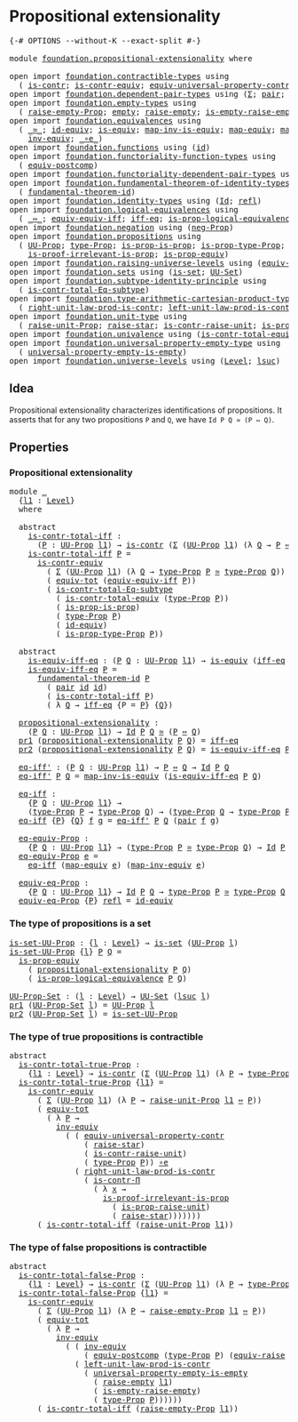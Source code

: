 # Propositional extensionality

<pre class="Agda"><a id="41" class="Symbol">{-#</a> <a id="45" class="Keyword">OPTIONS</a> <a id="53" class="Pragma">--without-K</a> <a id="65" class="Pragma">--exact-split</a> <a id="79" class="Symbol">#-}</a>

<a id="84" class="Keyword">module</a> <a id="91" href="foundation.propositional-extensionality.html" class="Module">foundation.propositional-extensionality</a> <a id="131" class="Keyword">where</a>

<a id="138" class="Keyword">open</a> <a id="143" class="Keyword">import</a> <a id="150" href="foundation.contractible-types.html" class="Module">foundation.contractible-types</a> <a id="180" class="Keyword">using</a>
  <a id="188" class="Symbol">(</a> <a id="190" href="foundation-core.contractible-types.html#992" class="Function">is-contr</a><a id="198" class="Symbol">;</a> <a id="200" href="foundation-core.contractible-types.html#3297" class="Function">is-contr-equiv</a><a id="214" class="Symbol">;</a> <a id="216" href="foundation.contractible-types.html#4961" class="Function">equiv-universal-property-contr</a><a id="246" class="Symbol">;</a> <a id="248" href="foundation-core.contractible-types.html#6892" class="Function">is-contr-Π</a><a id="258" class="Symbol">)</a>
<a id="260" class="Keyword">open</a> <a id="265" class="Keyword">import</a> <a id="272" href="foundation.dependent-pair-types.html" class="Module">foundation.dependent-pair-types</a> <a id="304" class="Keyword">using</a> <a id="310" class="Symbol">(</a><a id="311" href="foundation-core.dependent-pair-types.html#502" class="Record">Σ</a><a id="312" class="Symbol">;</a> <a id="314" href="foundation-core.dependent-pair-types.html#575" class="InductiveConstructor">pair</a><a id="318" class="Symbol">;</a> <a id="320" href="foundation-core.dependent-pair-types.html#592" class="Field">pr1</a><a id="323" class="Symbol">;</a> <a id="325" href="foundation-core.dependent-pair-types.html#604" class="Field">pr2</a><a id="328" class="Symbol">)</a>
<a id="330" class="Keyword">open</a> <a id="335" class="Keyword">import</a> <a id="342" href="foundation.empty-types.html" class="Module">foundation.empty-types</a> <a id="365" class="Keyword">using</a>
  <a id="373" class="Symbol">(</a> <a id="375" href="foundation.empty-types.html#2872" class="Function">raise-empty-Prop</a><a id="391" class="Symbol">;</a> <a id="393" href="foundation-core.empty-types.html#1044" class="Datatype">empty</a><a id="398" class="Symbol">;</a> <a id="400" href="foundation.empty-types.html#1438" class="Function">raise-empty</a><a id="411" class="Symbol">;</a> <a id="413" href="foundation.empty-types.html#3022" class="Function">is-empty-raise-empty</a><a id="433" class="Symbol">)</a>
<a id="435" class="Keyword">open</a> <a id="440" class="Keyword">import</a> <a id="447" href="foundation.equivalences.html" class="Module">foundation.equivalences</a> <a id="471" class="Keyword">using</a>
  <a id="479" class="Symbol">(</a> <a id="481" href="foundation-core.equivalences.html#1607" class="Function Operator">_≃_</a><a id="484" class="Symbol">;</a> <a id="486" href="foundation-core.equivalences.html#2480" class="Function">id-equiv</a><a id="494" class="Symbol">;</a> <a id="496" href="foundation-core.equivalences.html#1542" class="Function">is-equiv</a><a id="504" class="Symbol">;</a> <a id="506" href="foundation-core.equivalences.html#4173" class="Function">map-inv-is-equiv</a><a id="522" class="Symbol">;</a> <a id="524" href="foundation-core.equivalences.html#1807" class="Function">map-equiv</a><a id="533" class="Symbol">;</a> <a id="535" href="foundation-core.equivalences.html#5022" class="Function">map-inv-equiv</a><a id="548" class="Symbol">;</a>
    <a id="554" href="foundation-core.equivalences.html#5707" class="Function">inv-equiv</a><a id="563" class="Symbol">;</a> <a id="565" href="foundation-core.equivalences.html#7855" class="Function Operator">_∘e_</a><a id="569" class="Symbol">)</a>
<a id="571" class="Keyword">open</a> <a id="576" class="Keyword">import</a> <a id="583" href="foundation.functions.html" class="Module">foundation.functions</a> <a id="604" class="Keyword">using</a> <a id="610" class="Symbol">(</a><a id="611" href="foundation-core.functions.html#309" class="Function">id</a><a id="613" class="Symbol">)</a>
<a id="615" class="Keyword">open</a> <a id="620" class="Keyword">import</a> <a id="627" href="foundation.functoriality-function-types.html" class="Module">foundation.functoriality-function-types</a> <a id="667" class="Keyword">using</a>
  <a id="675" class="Symbol">(</a> <a id="677" href="foundation-core.functoriality-function-types.html#3125" class="Function">equiv-postcomp</a><a id="691" class="Symbol">)</a>
<a id="693" class="Keyword">open</a> <a id="698" class="Keyword">import</a> <a id="705" href="foundation.functoriality-dependent-pair-types.html" class="Module">foundation.functoriality-dependent-pair-types</a> <a id="751" class="Keyword">using</a> <a id="757" class="Symbol">(</a><a id="758" href="foundation-core.functoriality-dependent-pair-types.html#6804" class="Function">equiv-tot</a><a id="767" class="Symbol">)</a>
<a id="769" class="Keyword">open</a> <a id="774" class="Keyword">import</a> <a id="781" href="foundation.fundamental-theorem-of-identity-types.html" class="Module">foundation.fundamental-theorem-of-identity-types</a> <a id="830" class="Keyword">using</a>
  <a id="838" class="Symbol">(</a> <a id="840" href="foundation-core.fundamental-theorem-of-identity-types.html#1888" class="Function">fundamental-theorem-id</a><a id="862" class="Symbol">)</a>
<a id="864" class="Keyword">open</a> <a id="869" class="Keyword">import</a> <a id="876" href="foundation.identity-types.html" class="Module">foundation.identity-types</a> <a id="902" class="Keyword">using</a> <a id="908" class="Symbol">(</a><a id="909" href="foundation-core.identity-types.html#1754" class="Datatype">Id</a><a id="911" class="Symbol">;</a> <a id="913" href="foundation-core.identity-types.html#1807" class="InductiveConstructor">refl</a><a id="917" class="Symbol">)</a>
<a id="919" class="Keyword">open</a> <a id="924" class="Keyword">import</a> <a id="931" href="foundation.logical-equivalences.html" class="Module">foundation.logical-equivalences</a> <a id="963" class="Keyword">using</a>
  <a id="971" class="Symbol">(</a> <a id="973" href="foundation-core.logical-equivalences.html#1025" class="Function Operator">_⇔_</a><a id="976" class="Symbol">;</a> <a id="978" href="foundation.logical-equivalences.html#1534" class="Function">equiv-equiv-iff</a><a id="993" class="Symbol">;</a> <a id="995" href="foundation.logical-equivalences.html#748" class="Function">iff-eq</a><a id="1001" class="Symbol">;</a> <a id="1003" href="foundation.logical-equivalences.html#1829" class="Function">is-prop-logical-equivalence</a><a id="1030" class="Symbol">)</a>
<a id="1032" class="Keyword">open</a> <a id="1037" class="Keyword">import</a> <a id="1044" href="foundation.negation.html" class="Module">foundation.negation</a> <a id="1064" class="Keyword">using</a> <a id="1070" class="Symbol">(</a><a id="1071" href="foundation.negation.html#1157" class="Function">neg-Prop</a><a id="1079" class="Symbol">)</a>
<a id="1081" class="Keyword">open</a> <a id="1086" class="Keyword">import</a> <a id="1093" href="foundation.propositions.html" class="Module">foundation.propositions</a> <a id="1117" class="Keyword">using</a>
  <a id="1125" class="Symbol">(</a> <a id="1127" href="foundation-core.propositions.html#1380" class="Function">UU-Prop</a><a id="1134" class="Symbol">;</a> <a id="1136" href="foundation-core.propositions.html#1482" class="Function">type-Prop</a><a id="1145" class="Symbol">;</a> <a id="1147" href="foundation-core.propositions.html#10900" class="Function">is-prop-is-prop</a><a id="1162" class="Symbol">;</a> <a id="1164" href="foundation-core.propositions.html#1549" class="Function">is-prop-type-Prop</a><a id="1181" class="Symbol">;</a>
    <a id="1187" href="foundation-core.propositions.html#3036" class="Function">is-proof-irrelevant-is-prop</a><a id="1214" class="Symbol">;</a> <a id="1216" href="foundation-core.propositions.html#4515" class="Function">is-prop-equiv</a><a id="1229" class="Symbol">)</a>
<a id="1231" class="Keyword">open</a> <a id="1236" class="Keyword">import</a> <a id="1243" href="foundation.raising-universe-levels.html" class="Module">foundation.raising-universe-levels</a> <a id="1278" class="Keyword">using</a> <a id="1284" class="Symbol">(</a><a id="1285" href="foundation.raising-universe-levels.html#1541" class="Function">equiv-raise</a><a id="1296" class="Symbol">)</a>
<a id="1298" class="Keyword">open</a> <a id="1303" class="Keyword">import</a> <a id="1310" href="foundation.sets.html" class="Module">foundation.sets</a> <a id="1326" class="Keyword">using</a> <a id="1332" class="Symbol">(</a><a id="1333" href="foundation-core.sets.html#1099" class="Function">is-set</a><a id="1339" class="Symbol">;</a> <a id="1341" href="foundation-core.sets.html#1177" class="Function">UU-Set</a><a id="1347" class="Symbol">)</a>
<a id="1349" class="Keyword">open</a> <a id="1354" class="Keyword">import</a> <a id="1361" href="foundation.subtype-identity-principle.html" class="Module">foundation.subtype-identity-principle</a> <a id="1399" class="Keyword">using</a>
  <a id="1407" class="Symbol">(</a> <a id="1409" href="foundation-core.subtype-identity-principle.html#1572" class="Function">is-contr-total-Eq-subtype</a><a id="1434" class="Symbol">)</a>
<a id="1436" class="Keyword">open</a> <a id="1441" class="Keyword">import</a> <a id="1448" href="foundation.type-arithmetic-cartesian-product-types.html" class="Module">foundation.type-arithmetic-cartesian-product-types</a> <a id="1499" class="Keyword">using</a>
  <a id="1507" class="Symbol">(</a> <a id="1509" href="foundation-core.type-arithmetic-cartesian-product-types.html#3194" class="Function">right-unit-law-prod-is-contr</a><a id="1537" class="Symbol">;</a> <a id="1539" href="foundation-core.type-arithmetic-cartesian-product-types.html#3403" class="Function">left-unit-law-prod-is-contr</a><a id="1566" class="Symbol">)</a>
<a id="1568" class="Keyword">open</a> <a id="1573" class="Keyword">import</a> <a id="1580" href="foundation.unit-type.html" class="Module">foundation.unit-type</a> <a id="1601" class="Keyword">using</a>
  <a id="1609" class="Symbol">(</a> <a id="1611" href="foundation.unit-type.html#3593" class="Function">raise-unit-Prop</a><a id="1626" class="Symbol">;</a> <a id="1628" href="foundation.unit-type.html#1779" class="Function">raise-star</a><a id="1638" class="Symbol">;</a> <a id="1640" href="foundation.unit-type.html#3278" class="Function">is-contr-raise-unit</a><a id="1659" class="Symbol">;</a> <a id="1661" href="foundation.unit-type.html#3446" class="Function">is-prop-raise-unit</a><a id="1679" class="Symbol">)</a>
<a id="1681" class="Keyword">open</a> <a id="1686" class="Keyword">import</a> <a id="1693" href="foundation.univalence.html" class="Module">foundation.univalence</a> <a id="1715" class="Keyword">using</a> <a id="1721" class="Symbol">(</a><a id="1722" href="foundation.univalence.html#1532" class="Function">is-contr-total-equiv</a><a id="1742" class="Symbol">)</a>
<a id="1744" class="Keyword">open</a> <a id="1749" class="Keyword">import</a> <a id="1756" href="foundation.universal-property-empty-type.html" class="Module">foundation.universal-property-empty-type</a> <a id="1797" class="Keyword">using</a>
  <a id="1805" class="Symbol">(</a> <a id="1807" href="foundation.universal-property-empty-type.html#1994" class="Function">universal-property-empty-is-empty</a><a id="1840" class="Symbol">)</a>
<a id="1842" class="Keyword">open</a> <a id="1847" class="Keyword">import</a> <a id="1854" href="foundation.universe-levels.html" class="Module">foundation.universe-levels</a> <a id="1881" class="Keyword">using</a> <a id="1887" class="Symbol">(</a><a id="1888" href="Agda.Primitive.html#597" class="Postulate">Level</a><a id="1893" class="Symbol">;</a> <a id="1895" href="Agda.Primitive.html#780" class="Primitive">lsuc</a><a id="1899" class="Symbol">)</a>
</pre>
## Idea

Propositional extensionality characterizes identifications of propositions. It asserts that for any two propositions `P` and `Q`, we have `Id P Q ≃ (P ⇔ Q)`.

## Properties

### Propositional extensionality

<pre class="Agda"><a id="2131" class="Keyword">module</a> <a id="2138" href="foundation.propositional-extensionality.html#2138" class="Module">_</a>
  <a id="2142" class="Symbol">{</a><a id="2143" href="foundation.propositional-extensionality.html#2143" class="Bound">l1</a> <a id="2146" class="Symbol">:</a> <a id="2148" href="Agda.Primitive.html#597" class="Postulate">Level</a><a id="2153" class="Symbol">}</a>
  <a id="2157" class="Keyword">where</a>
  
  <a id="2168" class="Keyword">abstract</a>
    <a id="2181" href="foundation.propositional-extensionality.html#2181" class="Function">is-contr-total-iff</a> <a id="2200" class="Symbol">:</a>
      <a id="2208" class="Symbol">(</a><a id="2209" href="foundation.propositional-extensionality.html#2209" class="Bound">P</a> <a id="2211" class="Symbol">:</a> <a id="2213" href="foundation-core.propositions.html#1380" class="Function">UU-Prop</a> <a id="2221" href="foundation.propositional-extensionality.html#2143" class="Bound">l1</a><a id="2223" class="Symbol">)</a> <a id="2225" class="Symbol">→</a> <a id="2227" href="foundation-core.contractible-types.html#992" class="Function">is-contr</a> <a id="2236" class="Symbol">(</a><a id="2237" href="foundation-core.dependent-pair-types.html#502" class="Record">Σ</a> <a id="2239" class="Symbol">(</a><a id="2240" href="foundation-core.propositions.html#1380" class="Function">UU-Prop</a> <a id="2248" href="foundation.propositional-extensionality.html#2143" class="Bound">l1</a><a id="2250" class="Symbol">)</a> <a id="2252" class="Symbol">(λ</a> <a id="2255" href="foundation.propositional-extensionality.html#2255" class="Bound">Q</a> <a id="2257" class="Symbol">→</a> <a id="2259" href="foundation.propositional-extensionality.html#2209" class="Bound">P</a> <a id="2261" href="foundation-core.logical-equivalences.html#1025" class="Function Operator">⇔</a> <a id="2263" href="foundation.propositional-extensionality.html#2255" class="Bound">Q</a><a id="2264" class="Symbol">))</a>
    <a id="2271" href="foundation.propositional-extensionality.html#2181" class="Function">is-contr-total-iff</a> <a id="2290" href="foundation.propositional-extensionality.html#2290" class="Bound">P</a> <a id="2292" class="Symbol">=</a>
      <a id="2300" href="foundation-core.contractible-types.html#3297" class="Function">is-contr-equiv</a>
        <a id="2323" class="Symbol">(</a> <a id="2325" href="foundation-core.dependent-pair-types.html#502" class="Record">Σ</a> <a id="2327" class="Symbol">(</a><a id="2328" href="foundation-core.propositions.html#1380" class="Function">UU-Prop</a> <a id="2336" href="foundation.propositional-extensionality.html#2143" class="Bound">l1</a><a id="2338" class="Symbol">)</a> <a id="2340" class="Symbol">(λ</a> <a id="2343" href="foundation.propositional-extensionality.html#2343" class="Bound">Q</a> <a id="2345" class="Symbol">→</a> <a id="2347" href="foundation-core.propositions.html#1482" class="Function">type-Prop</a> <a id="2357" href="foundation.propositional-extensionality.html#2290" class="Bound">P</a> <a id="2359" href="foundation-core.equivalences.html#1607" class="Function Operator">≃</a> <a id="2361" href="foundation-core.propositions.html#1482" class="Function">type-Prop</a> <a id="2371" href="foundation.propositional-extensionality.html#2343" class="Bound">Q</a><a id="2372" class="Symbol">))</a>
        <a id="2383" class="Symbol">(</a> <a id="2385" href="foundation-core.functoriality-dependent-pair-types.html#6804" class="Function">equiv-tot</a> <a id="2395" class="Symbol">(</a><a id="2396" href="foundation.logical-equivalences.html#1534" class="Function">equiv-equiv-iff</a> <a id="2412" href="foundation.propositional-extensionality.html#2290" class="Bound">P</a><a id="2413" class="Symbol">))</a>
        <a id="2424" class="Symbol">(</a> <a id="2426" href="foundation-core.subtype-identity-principle.html#1572" class="Function">is-contr-total-Eq-subtype</a>
          <a id="2462" class="Symbol">(</a> <a id="2464" href="foundation.univalence.html#1532" class="Function">is-contr-total-equiv</a> <a id="2485" class="Symbol">(</a><a id="2486" href="foundation-core.propositions.html#1482" class="Function">type-Prop</a> <a id="2496" href="foundation.propositional-extensionality.html#2290" class="Bound">P</a><a id="2497" class="Symbol">))</a>
          <a id="2510" class="Symbol">(</a> <a id="2512" href="foundation-core.propositions.html#10900" class="Function">is-prop-is-prop</a><a id="2527" class="Symbol">)</a>
          <a id="2539" class="Symbol">(</a> <a id="2541" href="foundation-core.propositions.html#1482" class="Function">type-Prop</a> <a id="2551" href="foundation.propositional-extensionality.html#2290" class="Bound">P</a><a id="2552" class="Symbol">)</a>
          <a id="2564" class="Symbol">(</a> <a id="2566" href="foundation-core.equivalences.html#2480" class="Function">id-equiv</a><a id="2574" class="Symbol">)</a>
          <a id="2586" class="Symbol">(</a> <a id="2588" href="foundation-core.propositions.html#1549" class="Function">is-prop-type-Prop</a> <a id="2606" href="foundation.propositional-extensionality.html#2290" class="Bound">P</a><a id="2607" class="Symbol">))</a>

  <a id="2613" class="Keyword">abstract</a>
    <a id="2626" href="foundation.propositional-extensionality.html#2626" class="Function">is-equiv-iff-eq</a> <a id="2642" class="Symbol">:</a> <a id="2644" class="Symbol">(</a><a id="2645" href="foundation.propositional-extensionality.html#2645" class="Bound">P</a> <a id="2647" href="foundation.propositional-extensionality.html#2647" class="Bound">Q</a> <a id="2649" class="Symbol">:</a> <a id="2651" href="foundation-core.propositions.html#1380" class="Function">UU-Prop</a> <a id="2659" href="foundation.propositional-extensionality.html#2143" class="Bound">l1</a><a id="2661" class="Symbol">)</a> <a id="2663" class="Symbol">→</a> <a id="2665" href="foundation-core.equivalences.html#1542" class="Function">is-equiv</a> <a id="2674" class="Symbol">(</a><a id="2675" href="foundation.logical-equivalences.html#748" class="Function">iff-eq</a> <a id="2682" class="Symbol">{</a><a id="2683" href="foundation.propositional-extensionality.html#2143" class="Bound">l1</a><a id="2685" class="Symbol">}</a> <a id="2687" class="Symbol">{</a><a id="2688" href="foundation.propositional-extensionality.html#2645" class="Bound">P</a><a id="2689" class="Symbol">}</a> <a id="2691" class="Symbol">{</a><a id="2692" href="foundation.propositional-extensionality.html#2647" class="Bound">Q</a><a id="2693" class="Symbol">})</a>
    <a id="2700" href="foundation.propositional-extensionality.html#2626" class="Function">is-equiv-iff-eq</a> <a id="2716" href="foundation.propositional-extensionality.html#2716" class="Bound">P</a> <a id="2718" class="Symbol">=</a>
      <a id="2726" href="foundation-core.fundamental-theorem-of-identity-types.html#1888" class="Function">fundamental-theorem-id</a> <a id="2749" href="foundation.propositional-extensionality.html#2716" class="Bound">P</a>
        <a id="2759" class="Symbol">(</a> <a id="2761" href="foundation-core.dependent-pair-types.html#575" class="InductiveConstructor">pair</a> <a id="2766" href="foundation-core.functions.html#309" class="Function">id</a> <a id="2769" href="foundation-core.functions.html#309" class="Function">id</a><a id="2771" class="Symbol">)</a>
        <a id="2781" class="Symbol">(</a> <a id="2783" href="foundation.propositional-extensionality.html#2181" class="Function">is-contr-total-iff</a> <a id="2802" href="foundation.propositional-extensionality.html#2716" class="Bound">P</a><a id="2803" class="Symbol">)</a>
        <a id="2813" class="Symbol">(</a> <a id="2815" class="Symbol">λ</a> <a id="2817" href="foundation.propositional-extensionality.html#2817" class="Bound">Q</a> <a id="2819" class="Symbol">→</a> <a id="2821" href="foundation.logical-equivalences.html#748" class="Function">iff-eq</a> <a id="2828" class="Symbol">{</a><a id="2829" class="Argument">P</a> <a id="2831" class="Symbol">=</a> <a id="2833" href="foundation.propositional-extensionality.html#2716" class="Bound">P</a><a id="2834" class="Symbol">}</a> <a id="2836" class="Symbol">{</a><a id="2837" href="foundation.propositional-extensionality.html#2817" class="Bound">Q</a><a id="2838" class="Symbol">})</a>

  <a id="2844" href="foundation.propositional-extensionality.html#2844" class="Function">propositional-extensionality</a> <a id="2873" class="Symbol">:</a>
    <a id="2879" class="Symbol">(</a><a id="2880" href="foundation.propositional-extensionality.html#2880" class="Bound">P</a> <a id="2882" href="foundation.propositional-extensionality.html#2882" class="Bound">Q</a> <a id="2884" class="Symbol">:</a> <a id="2886" href="foundation-core.propositions.html#1380" class="Function">UU-Prop</a> <a id="2894" href="foundation.propositional-extensionality.html#2143" class="Bound">l1</a><a id="2896" class="Symbol">)</a> <a id="2898" class="Symbol">→</a> <a id="2900" href="foundation-core.identity-types.html#1754" class="Datatype">Id</a> <a id="2903" href="foundation.propositional-extensionality.html#2880" class="Bound">P</a> <a id="2905" href="foundation.propositional-extensionality.html#2882" class="Bound">Q</a> <a id="2907" href="foundation-core.equivalences.html#1607" class="Function Operator">≃</a> <a id="2909" class="Symbol">(</a><a id="2910" href="foundation.propositional-extensionality.html#2880" class="Bound">P</a> <a id="2912" href="foundation-core.logical-equivalences.html#1025" class="Function Operator">⇔</a> <a id="2914" href="foundation.propositional-extensionality.html#2882" class="Bound">Q</a><a id="2915" class="Symbol">)</a>
  <a id="2919" href="foundation-core.dependent-pair-types.html#592" class="Field">pr1</a> <a id="2923" class="Symbol">(</a><a id="2924" href="foundation.propositional-extensionality.html#2844" class="Function">propositional-extensionality</a> <a id="2953" href="foundation.propositional-extensionality.html#2953" class="Bound">P</a> <a id="2955" href="foundation.propositional-extensionality.html#2955" class="Bound">Q</a><a id="2956" class="Symbol">)</a> <a id="2958" class="Symbol">=</a> <a id="2960" href="foundation.logical-equivalences.html#748" class="Function">iff-eq</a>
  <a id="2969" href="foundation-core.dependent-pair-types.html#604" class="Field">pr2</a> <a id="2973" class="Symbol">(</a><a id="2974" href="foundation.propositional-extensionality.html#2844" class="Function">propositional-extensionality</a> <a id="3003" href="foundation.propositional-extensionality.html#3003" class="Bound">P</a> <a id="3005" href="foundation.propositional-extensionality.html#3005" class="Bound">Q</a><a id="3006" class="Symbol">)</a> <a id="3008" class="Symbol">=</a> <a id="3010" href="foundation.propositional-extensionality.html#2626" class="Function">is-equiv-iff-eq</a> <a id="3026" href="foundation.propositional-extensionality.html#3003" class="Bound">P</a> <a id="3028" href="foundation.propositional-extensionality.html#3005" class="Bound">Q</a>

  <a id="3033" href="foundation.propositional-extensionality.html#3033" class="Function">eq-iff&#39;</a> <a id="3041" class="Symbol">:</a> <a id="3043" class="Symbol">(</a><a id="3044" href="foundation.propositional-extensionality.html#3044" class="Bound">P</a> <a id="3046" href="foundation.propositional-extensionality.html#3046" class="Bound">Q</a> <a id="3048" class="Symbol">:</a> <a id="3050" href="foundation-core.propositions.html#1380" class="Function">UU-Prop</a> <a id="3058" href="foundation.propositional-extensionality.html#2143" class="Bound">l1</a><a id="3060" class="Symbol">)</a> <a id="3062" class="Symbol">→</a> <a id="3064" href="foundation.propositional-extensionality.html#3044" class="Bound">P</a> <a id="3066" href="foundation-core.logical-equivalences.html#1025" class="Function Operator">⇔</a> <a id="3068" href="foundation.propositional-extensionality.html#3046" class="Bound">Q</a> <a id="3070" class="Symbol">→</a> <a id="3072" href="foundation-core.identity-types.html#1754" class="Datatype">Id</a> <a id="3075" href="foundation.propositional-extensionality.html#3044" class="Bound">P</a> <a id="3077" href="foundation.propositional-extensionality.html#3046" class="Bound">Q</a>
  <a id="3081" href="foundation.propositional-extensionality.html#3033" class="Function">eq-iff&#39;</a> <a id="3089" href="foundation.propositional-extensionality.html#3089" class="Bound">P</a> <a id="3091" href="foundation.propositional-extensionality.html#3091" class="Bound">Q</a> <a id="3093" class="Symbol">=</a> <a id="3095" href="foundation-core.equivalences.html#4173" class="Function">map-inv-is-equiv</a> <a id="3112" class="Symbol">(</a><a id="3113" href="foundation.propositional-extensionality.html#2626" class="Function">is-equiv-iff-eq</a> <a id="3129" href="foundation.propositional-extensionality.html#3089" class="Bound">P</a> <a id="3131" href="foundation.propositional-extensionality.html#3091" class="Bound">Q</a><a id="3132" class="Symbol">)</a>

  <a id="3137" href="foundation.propositional-extensionality.html#3137" class="Function">eq-iff</a> <a id="3144" class="Symbol">:</a>
    <a id="3150" class="Symbol">{</a><a id="3151" href="foundation.propositional-extensionality.html#3151" class="Bound">P</a> <a id="3153" href="foundation.propositional-extensionality.html#3153" class="Bound">Q</a> <a id="3155" class="Symbol">:</a> <a id="3157" href="foundation-core.propositions.html#1380" class="Function">UU-Prop</a> <a id="3165" href="foundation.propositional-extensionality.html#2143" class="Bound">l1</a><a id="3167" class="Symbol">}</a> <a id="3169" class="Symbol">→</a>
    <a id="3175" class="Symbol">(</a><a id="3176" href="foundation-core.propositions.html#1482" class="Function">type-Prop</a> <a id="3186" href="foundation.propositional-extensionality.html#3151" class="Bound">P</a> <a id="3188" class="Symbol">→</a> <a id="3190" href="foundation-core.propositions.html#1482" class="Function">type-Prop</a> <a id="3200" href="foundation.propositional-extensionality.html#3153" class="Bound">Q</a><a id="3201" class="Symbol">)</a> <a id="3203" class="Symbol">→</a> <a id="3205" class="Symbol">(</a><a id="3206" href="foundation-core.propositions.html#1482" class="Function">type-Prop</a> <a id="3216" href="foundation.propositional-extensionality.html#3153" class="Bound">Q</a> <a id="3218" class="Symbol">→</a> <a id="3220" href="foundation-core.propositions.html#1482" class="Function">type-Prop</a> <a id="3230" href="foundation.propositional-extensionality.html#3151" class="Bound">P</a><a id="3231" class="Symbol">)</a> <a id="3233" class="Symbol">→</a> <a id="3235" href="foundation-core.identity-types.html#1754" class="Datatype">Id</a> <a id="3238" href="foundation.propositional-extensionality.html#3151" class="Bound">P</a> <a id="3240" href="foundation.propositional-extensionality.html#3153" class="Bound">Q</a>
  <a id="3244" href="foundation.propositional-extensionality.html#3137" class="Function">eq-iff</a> <a id="3251" class="Symbol">{</a><a id="3252" href="foundation.propositional-extensionality.html#3252" class="Bound">P</a><a id="3253" class="Symbol">}</a> <a id="3255" class="Symbol">{</a><a id="3256" href="foundation.propositional-extensionality.html#3256" class="Bound">Q</a><a id="3257" class="Symbol">}</a> <a id="3259" href="foundation.propositional-extensionality.html#3259" class="Bound">f</a> <a id="3261" href="foundation.propositional-extensionality.html#3261" class="Bound">g</a> <a id="3263" class="Symbol">=</a> <a id="3265" href="foundation.propositional-extensionality.html#3033" class="Function">eq-iff&#39;</a> <a id="3273" href="foundation.propositional-extensionality.html#3252" class="Bound">P</a> <a id="3275" href="foundation.propositional-extensionality.html#3256" class="Bound">Q</a> <a id="3277" class="Symbol">(</a><a id="3278" href="foundation-core.dependent-pair-types.html#575" class="InductiveConstructor">pair</a> <a id="3283" href="foundation.propositional-extensionality.html#3259" class="Bound">f</a> <a id="3285" href="foundation.propositional-extensionality.html#3261" class="Bound">g</a><a id="3286" class="Symbol">)</a>

  <a id="3291" href="foundation.propositional-extensionality.html#3291" class="Function">eq-equiv-Prop</a> <a id="3305" class="Symbol">:</a>
    <a id="3311" class="Symbol">{</a><a id="3312" href="foundation.propositional-extensionality.html#3312" class="Bound">P</a> <a id="3314" href="foundation.propositional-extensionality.html#3314" class="Bound">Q</a> <a id="3316" class="Symbol">:</a> <a id="3318" href="foundation-core.propositions.html#1380" class="Function">UU-Prop</a> <a id="3326" href="foundation.propositional-extensionality.html#2143" class="Bound">l1</a><a id="3328" class="Symbol">}</a> <a id="3330" class="Symbol">→</a> <a id="3332" class="Symbol">(</a><a id="3333" href="foundation-core.propositions.html#1482" class="Function">type-Prop</a> <a id="3343" href="foundation.propositional-extensionality.html#3312" class="Bound">P</a> <a id="3345" href="foundation-core.equivalences.html#1607" class="Function Operator">≃</a> <a id="3347" href="foundation-core.propositions.html#1482" class="Function">type-Prop</a> <a id="3357" href="foundation.propositional-extensionality.html#3314" class="Bound">Q</a><a id="3358" class="Symbol">)</a> <a id="3360" class="Symbol">→</a> <a id="3362" href="foundation-core.identity-types.html#1754" class="Datatype">Id</a> <a id="3365" href="foundation.propositional-extensionality.html#3312" class="Bound">P</a> <a id="3367" href="foundation.propositional-extensionality.html#3314" class="Bound">Q</a>
  <a id="3371" href="foundation.propositional-extensionality.html#3291" class="Function">eq-equiv-Prop</a> <a id="3385" href="foundation.propositional-extensionality.html#3385" class="Bound">e</a> <a id="3387" class="Symbol">=</a>
    <a id="3393" href="foundation.propositional-extensionality.html#3137" class="Function">eq-iff</a> <a id="3400" class="Symbol">(</a><a id="3401" href="foundation-core.equivalences.html#1807" class="Function">map-equiv</a> <a id="3411" href="foundation.propositional-extensionality.html#3385" class="Bound">e</a><a id="3412" class="Symbol">)</a> <a id="3414" class="Symbol">(</a><a id="3415" href="foundation-core.equivalences.html#5022" class="Function">map-inv-equiv</a> <a id="3429" href="foundation.propositional-extensionality.html#3385" class="Bound">e</a><a id="3430" class="Symbol">)</a>

  <a id="3435" href="foundation.propositional-extensionality.html#3435" class="Function">equiv-eq-Prop</a> <a id="3449" class="Symbol">:</a>
    <a id="3455" class="Symbol">{</a><a id="3456" href="foundation.propositional-extensionality.html#3456" class="Bound">P</a> <a id="3458" href="foundation.propositional-extensionality.html#3458" class="Bound">Q</a> <a id="3460" class="Symbol">:</a> <a id="3462" href="foundation-core.propositions.html#1380" class="Function">UU-Prop</a> <a id="3470" href="foundation.propositional-extensionality.html#2143" class="Bound">l1</a><a id="3472" class="Symbol">}</a> <a id="3474" class="Symbol">→</a> <a id="3476" href="foundation-core.identity-types.html#1754" class="Datatype">Id</a> <a id="3479" href="foundation.propositional-extensionality.html#3456" class="Bound">P</a> <a id="3481" href="foundation.propositional-extensionality.html#3458" class="Bound">Q</a> <a id="3483" class="Symbol">→</a> <a id="3485" href="foundation-core.propositions.html#1482" class="Function">type-Prop</a> <a id="3495" href="foundation.propositional-extensionality.html#3456" class="Bound">P</a> <a id="3497" href="foundation-core.equivalences.html#1607" class="Function Operator">≃</a> <a id="3499" href="foundation-core.propositions.html#1482" class="Function">type-Prop</a> <a id="3509" href="foundation.propositional-extensionality.html#3458" class="Bound">Q</a>
  <a id="3513" href="foundation.propositional-extensionality.html#3435" class="Function">equiv-eq-Prop</a> <a id="3527" class="Symbol">{</a><a id="3528" href="foundation.propositional-extensionality.html#3528" class="Bound">P</a><a id="3529" class="Symbol">}</a> <a id="3531" href="foundation-core.identity-types.html#1807" class="InductiveConstructor">refl</a> <a id="3536" class="Symbol">=</a> <a id="3538" href="foundation-core.equivalences.html#2480" class="Function">id-equiv</a>
</pre>
### The type of propositions is a set

<pre class="Agda"><a id="is-set-UU-Prop"></a><a id="3599" href="foundation.propositional-extensionality.html#3599" class="Function">is-set-UU-Prop</a> <a id="3614" class="Symbol">:</a> <a id="3616" class="Symbol">{</a><a id="3617" href="foundation.propositional-extensionality.html#3617" class="Bound">l</a> <a id="3619" class="Symbol">:</a> <a id="3621" href="Agda.Primitive.html#597" class="Postulate">Level</a><a id="3626" class="Symbol">}</a> <a id="3628" class="Symbol">→</a> <a id="3630" href="foundation-core.sets.html#1099" class="Function">is-set</a> <a id="3637" class="Symbol">(</a><a id="3638" href="foundation-core.propositions.html#1380" class="Function">UU-Prop</a> <a id="3646" href="foundation.propositional-extensionality.html#3617" class="Bound">l</a><a id="3647" class="Symbol">)</a>
<a id="3649" href="foundation.propositional-extensionality.html#3599" class="Function">is-set-UU-Prop</a> <a id="3664" class="Symbol">{</a><a id="3665" href="foundation.propositional-extensionality.html#3665" class="Bound">l</a><a id="3666" class="Symbol">}</a> <a id="3668" href="foundation.propositional-extensionality.html#3668" class="Bound">P</a> <a id="3670" href="foundation.propositional-extensionality.html#3670" class="Bound">Q</a> <a id="3672" class="Symbol">=</a>
  <a id="3676" href="foundation-core.propositions.html#4515" class="Function">is-prop-equiv</a>
    <a id="3694" class="Symbol">(</a> <a id="3696" href="foundation.propositional-extensionality.html#2844" class="Function">propositional-extensionality</a> <a id="3725" href="foundation.propositional-extensionality.html#3668" class="Bound">P</a> <a id="3727" href="foundation.propositional-extensionality.html#3670" class="Bound">Q</a><a id="3728" class="Symbol">)</a>
    <a id="3734" class="Symbol">(</a> <a id="3736" href="foundation.logical-equivalences.html#1829" class="Function">is-prop-logical-equivalence</a> <a id="3764" href="foundation.propositional-extensionality.html#3668" class="Bound">P</a> <a id="3766" href="foundation.propositional-extensionality.html#3670" class="Bound">Q</a><a id="3767" class="Symbol">)</a>

<a id="UU-Prop-Set"></a><a id="3770" href="foundation.propositional-extensionality.html#3770" class="Function">UU-Prop-Set</a> <a id="3782" class="Symbol">:</a> <a id="3784" class="Symbol">(</a><a id="3785" href="foundation.propositional-extensionality.html#3785" class="Bound">l</a> <a id="3787" class="Symbol">:</a> <a id="3789" href="Agda.Primitive.html#597" class="Postulate">Level</a><a id="3794" class="Symbol">)</a> <a id="3796" class="Symbol">→</a> <a id="3798" href="foundation-core.sets.html#1177" class="Function">UU-Set</a> <a id="3805" class="Symbol">(</a><a id="3806" href="Agda.Primitive.html#780" class="Primitive">lsuc</a> <a id="3811" href="foundation.propositional-extensionality.html#3785" class="Bound">l</a><a id="3812" class="Symbol">)</a>
<a id="3814" href="foundation-core.dependent-pair-types.html#592" class="Field">pr1</a> <a id="3818" class="Symbol">(</a><a id="3819" href="foundation.propositional-extensionality.html#3770" class="Function">UU-Prop-Set</a> <a id="3831" href="foundation.propositional-extensionality.html#3831" class="Bound">l</a><a id="3832" class="Symbol">)</a> <a id="3834" class="Symbol">=</a> <a id="3836" href="foundation-core.propositions.html#1380" class="Function">UU-Prop</a> <a id="3844" href="foundation.propositional-extensionality.html#3831" class="Bound">l</a>
<a id="3846" href="foundation-core.dependent-pair-types.html#604" class="Field">pr2</a> <a id="3850" class="Symbol">(</a><a id="3851" href="foundation.propositional-extensionality.html#3770" class="Function">UU-Prop-Set</a> <a id="3863" href="foundation.propositional-extensionality.html#3863" class="Bound">l</a><a id="3864" class="Symbol">)</a> <a id="3866" class="Symbol">=</a> <a id="3868" href="foundation.propositional-extensionality.html#3599" class="Function">is-set-UU-Prop</a>
</pre>
### The type of true propositions is contractible

<pre class="Agda"><a id="3947" class="Keyword">abstract</a>
  <a id="is-contr-total-true-Prop"></a><a id="3958" href="foundation.propositional-extensionality.html#3958" class="Function">is-contr-total-true-Prop</a> <a id="3983" class="Symbol">:</a>
    <a id="3989" class="Symbol">{</a><a id="3990" href="foundation.propositional-extensionality.html#3990" class="Bound">l1</a> <a id="3993" class="Symbol">:</a> <a id="3995" href="Agda.Primitive.html#597" class="Postulate">Level</a><a id="4000" class="Symbol">}</a> <a id="4002" class="Symbol">→</a> <a id="4004" href="foundation-core.contractible-types.html#992" class="Function">is-contr</a> <a id="4013" class="Symbol">(</a><a id="4014" href="foundation-core.dependent-pair-types.html#502" class="Record">Σ</a> <a id="4016" class="Symbol">(</a><a id="4017" href="foundation-core.propositions.html#1380" class="Function">UU-Prop</a> <a id="4025" href="foundation.propositional-extensionality.html#3990" class="Bound">l1</a><a id="4027" class="Symbol">)</a> <a id="4029" class="Symbol">(λ</a> <a id="4032" href="foundation.propositional-extensionality.html#4032" class="Bound">P</a> <a id="4034" class="Symbol">→</a> <a id="4036" href="foundation-core.propositions.html#1482" class="Function">type-Prop</a> <a id="4046" href="foundation.propositional-extensionality.html#4032" class="Bound">P</a><a id="4047" class="Symbol">))</a>
  <a id="4052" href="foundation.propositional-extensionality.html#3958" class="Function">is-contr-total-true-Prop</a> <a id="4077" class="Symbol">{</a><a id="4078" href="foundation.propositional-extensionality.html#4078" class="Bound">l1</a><a id="4080" class="Symbol">}</a> <a id="4082" class="Symbol">=</a>
    <a id="4088" href="foundation-core.contractible-types.html#3297" class="Function">is-contr-equiv</a>
      <a id="4109" class="Symbol">(</a> <a id="4111" href="foundation-core.dependent-pair-types.html#502" class="Record">Σ</a> <a id="4113" class="Symbol">(</a><a id="4114" href="foundation-core.propositions.html#1380" class="Function">UU-Prop</a> <a id="4122" href="foundation.propositional-extensionality.html#4078" class="Bound">l1</a><a id="4124" class="Symbol">)</a> <a id="4126" class="Symbol">(λ</a> <a id="4129" href="foundation.propositional-extensionality.html#4129" class="Bound">P</a> <a id="4131" class="Symbol">→</a> <a id="4133" href="foundation.unit-type.html#3593" class="Function">raise-unit-Prop</a> <a id="4149" href="foundation.propositional-extensionality.html#4078" class="Bound">l1</a> <a id="4152" href="foundation-core.logical-equivalences.html#1025" class="Function Operator">⇔</a> <a id="4154" href="foundation.propositional-extensionality.html#4129" class="Bound">P</a><a id="4155" class="Symbol">))</a>
      <a id="4164" class="Symbol">(</a> <a id="4166" href="foundation-core.functoriality-dependent-pair-types.html#6804" class="Function">equiv-tot</a>
        <a id="4184" class="Symbol">(</a> <a id="4186" class="Symbol">λ</a> <a id="4188" href="foundation.propositional-extensionality.html#4188" class="Bound">P</a> <a id="4190" class="Symbol">→</a>
          <a id="4202" href="foundation-core.equivalences.html#5707" class="Function">inv-equiv</a>
            <a id="4224" class="Symbol">(</a> <a id="4226" class="Symbol">(</a> <a id="4228" href="foundation.contractible-types.html#4961" class="Function">equiv-universal-property-contr</a>
                <a id="4275" class="Symbol">(</a> <a id="4277" href="foundation.unit-type.html#1779" class="Function">raise-star</a><a id="4287" class="Symbol">)</a>
                <a id="4305" class="Symbol">(</a> <a id="4307" href="foundation.unit-type.html#3278" class="Function">is-contr-raise-unit</a><a id="4326" class="Symbol">)</a>
                <a id="4344" class="Symbol">(</a> <a id="4346" href="foundation-core.propositions.html#1482" class="Function">type-Prop</a> <a id="4356" href="foundation.propositional-extensionality.html#4188" class="Bound">P</a><a id="4357" class="Symbol">))</a> <a id="4360" href="foundation-core.equivalences.html#7855" class="Function Operator">∘e</a>
              <a id="4377" class="Symbol">(</a> <a id="4379" href="foundation-core.type-arithmetic-cartesian-product-types.html#3194" class="Function">right-unit-law-prod-is-contr</a>
                <a id="4424" class="Symbol">(</a> <a id="4426" href="foundation-core.contractible-types.html#6892" class="Function">is-contr-Π</a>
                  <a id="4455" class="Symbol">(</a> <a id="4457" class="Symbol">λ</a> <a id="4459" href="foundation.propositional-extensionality.html#4459" class="Bound">x</a> <a id="4461" class="Symbol">→</a>
                    <a id="4483" href="foundation-core.propositions.html#3036" class="Function">is-proof-irrelevant-is-prop</a>
                      <a id="4533" class="Symbol">(</a> <a id="4535" href="foundation.unit-type.html#3446" class="Function">is-prop-raise-unit</a><a id="4553" class="Symbol">)</a>
                      <a id="4577" class="Symbol">(</a> <a id="4579" href="foundation.unit-type.html#1779" class="Function">raise-star</a><a id="4589" class="Symbol">)))))))</a>
      <a id="4603" class="Symbol">(</a> <a id="4605" href="foundation.propositional-extensionality.html#2181" class="Function">is-contr-total-iff</a> <a id="4624" class="Symbol">(</a><a id="4625" href="foundation.unit-type.html#3593" class="Function">raise-unit-Prop</a> <a id="4641" href="foundation.propositional-extensionality.html#4078" class="Bound">l1</a><a id="4643" class="Symbol">))</a>
</pre>
### The type of false propositions is contractible

<pre class="Agda"><a id="4711" class="Keyword">abstract</a>
  <a id="is-contr-total-false-Prop"></a><a id="4722" href="foundation.propositional-extensionality.html#4722" class="Function">is-contr-total-false-Prop</a> <a id="4748" class="Symbol">:</a>
    <a id="4754" class="Symbol">{</a><a id="4755" href="foundation.propositional-extensionality.html#4755" class="Bound">l1</a> <a id="4758" class="Symbol">:</a> <a id="4760" href="Agda.Primitive.html#597" class="Postulate">Level</a><a id="4765" class="Symbol">}</a> <a id="4767" class="Symbol">→</a> <a id="4769" href="foundation-core.contractible-types.html#992" class="Function">is-contr</a> <a id="4778" class="Symbol">(</a><a id="4779" href="foundation-core.dependent-pair-types.html#502" class="Record">Σ</a> <a id="4781" class="Symbol">(</a><a id="4782" href="foundation-core.propositions.html#1380" class="Function">UU-Prop</a> <a id="4790" href="foundation.propositional-extensionality.html#4755" class="Bound">l1</a><a id="4792" class="Symbol">)</a> <a id="4794" class="Symbol">(λ</a> <a id="4797" href="foundation.propositional-extensionality.html#4797" class="Bound">P</a> <a id="4799" class="Symbol">→</a> <a id="4801" href="foundation-core.propositions.html#1482" class="Function">type-Prop</a> <a id="4811" class="Symbol">(</a><a id="4812" href="foundation.negation.html#1157" class="Function">neg-Prop</a> <a id="4821" href="foundation.propositional-extensionality.html#4797" class="Bound">P</a><a id="4822" class="Symbol">)))</a>
  <a id="4828" href="foundation.propositional-extensionality.html#4722" class="Function">is-contr-total-false-Prop</a> <a id="4854" class="Symbol">{</a><a id="4855" href="foundation.propositional-extensionality.html#4855" class="Bound">l1</a><a id="4857" class="Symbol">}</a> <a id="4859" class="Symbol">=</a>
    <a id="4865" href="foundation-core.contractible-types.html#3297" class="Function">is-contr-equiv</a>
      <a id="4886" class="Symbol">(</a> <a id="4888" href="foundation-core.dependent-pair-types.html#502" class="Record">Σ</a> <a id="4890" class="Symbol">(</a><a id="4891" href="foundation-core.propositions.html#1380" class="Function">UU-Prop</a> <a id="4899" href="foundation.propositional-extensionality.html#4855" class="Bound">l1</a><a id="4901" class="Symbol">)</a> <a id="4903" class="Symbol">(λ</a> <a id="4906" href="foundation.propositional-extensionality.html#4906" class="Bound">P</a> <a id="4908" class="Symbol">→</a> <a id="4910" href="foundation.empty-types.html#2872" class="Function">raise-empty-Prop</a> <a id="4927" href="foundation.propositional-extensionality.html#4855" class="Bound">l1</a> <a id="4930" href="foundation-core.logical-equivalences.html#1025" class="Function Operator">⇔</a> <a id="4932" href="foundation.propositional-extensionality.html#4906" class="Bound">P</a><a id="4933" class="Symbol">))</a>
      <a id="4942" class="Symbol">(</a> <a id="4944" href="foundation-core.functoriality-dependent-pair-types.html#6804" class="Function">equiv-tot</a>
        <a id="4962" class="Symbol">(</a> <a id="4964" class="Symbol">λ</a> <a id="4966" href="foundation.propositional-extensionality.html#4966" class="Bound">P</a> <a id="4968" class="Symbol">→</a>
          <a id="4980" href="foundation-core.equivalences.html#5707" class="Function">inv-equiv</a>
            <a id="5002" class="Symbol">(</a> <a id="5004" class="Symbol">(</a> <a id="5006" href="foundation-core.equivalences.html#5707" class="Function">inv-equiv</a>
                <a id="5032" class="Symbol">(</a> <a id="5034" href="foundation-core.functoriality-function-types.html#3125" class="Function">equiv-postcomp</a> <a id="5049" class="Symbol">(</a><a id="5050" href="foundation-core.propositions.html#1482" class="Function">type-Prop</a> <a id="5060" href="foundation.propositional-extensionality.html#4966" class="Bound">P</a><a id="5061" class="Symbol">)</a> <a id="5063" class="Symbol">(</a><a id="5064" href="foundation.raising-universe-levels.html#1541" class="Function">equiv-raise</a> <a id="5076" href="foundation.propositional-extensionality.html#4855" class="Bound">l1</a> <a id="5079" href="foundation-core.empty-types.html#1044" class="Datatype">empty</a><a id="5084" class="Symbol">)))</a> <a id="5088" href="foundation-core.equivalences.html#7855" class="Function Operator">∘e</a>
              <a id="5105" class="Symbol">(</a> <a id="5107" href="foundation-core.type-arithmetic-cartesian-product-types.html#3403" class="Function">left-unit-law-prod-is-contr</a>
                <a id="5151" class="Symbol">(</a> <a id="5153" href="foundation.universal-property-empty-type.html#1994" class="Function">universal-property-empty-is-empty</a>
                  <a id="5205" class="Symbol">(</a> <a id="5207" href="foundation.empty-types.html#1438" class="Function">raise-empty</a> <a id="5219" href="foundation.propositional-extensionality.html#4855" class="Bound">l1</a><a id="5221" class="Symbol">)</a>
                  <a id="5241" class="Symbol">(</a> <a id="5243" href="foundation.empty-types.html#3022" class="Function">is-empty-raise-empty</a><a id="5263" class="Symbol">)</a>
                  <a id="5283" class="Symbol">(</a> <a id="5285" href="foundation-core.propositions.html#1482" class="Function">type-Prop</a> <a id="5295" href="foundation.propositional-extensionality.html#4966" class="Bound">P</a><a id="5296" class="Symbol">))))))</a>
      <a id="5309" class="Symbol">(</a> <a id="5311" href="foundation.propositional-extensionality.html#2181" class="Function">is-contr-total-iff</a> <a id="5330" class="Symbol">(</a><a id="5331" href="foundation.empty-types.html#2872" class="Function">raise-empty-Prop</a> <a id="5348" href="foundation.propositional-extensionality.html#4855" class="Bound">l1</a><a id="5350" class="Symbol">))</a>
</pre>